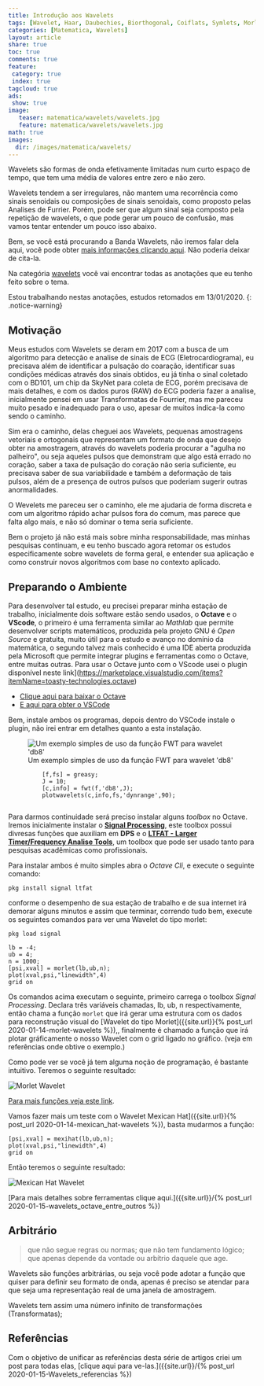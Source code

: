 ```yaml
---
title: Introdução aos Wavelets
tags: [Wavelet, Haar, Daubechies, Biorthogonal, Coiflats, Symlets, Morlet, Mexican Hat, Meyer, octave, DSP, Signal, Signal Processing]
categories: [Matematica, Wavelets]
layout: article
share: true
toc: true
comments: true
feature:
 category: true
 index: true
tagcloud: true
ads: 
 show: true
image:
   teaser: matematica/wavelets/wavelets.jpg
   feature: matematica/wavelets/wavelets.jpg
math: true
images:
  dir: /images/matematica/wavelets/
---
```


Wavelets são formas de onda efetivamente limitadas num curto espaço de tempo, que tem uma média de valores entre zero e não zero.

<!--more-->

Wavelets tendem a ser irregulares, não mantem uma recorrência como sinais senoidais ou composições de sinais senoidais, como proposto pelas Analises de Furrier. Porém, pode ser que algum sinal seja composto pela repetição de wavelets, o que pode gerar um pouco de confusão, mas vamos tentar entender um pouco isso abaixo.

Bem, se você está procurando a Banda Wavelets, não iremos falar dela aqui, você pode obter [mais informações clicando aqui](http:/bit.ly/wavelets). Não poderia deixar de cita-la.

Na categória [wavelets]({{site.url}}/wavelets/) você vai encontrar todas as anotações que eu tenho feito sobre o tema.

Estou trabalhando nestas anotações, estudos retomados em 13/01/2020.
{: .notice-warning}

## Motivação

Meus estudos com Wavelets se deram em 2017 com a busca de um algoritmo para detecção e analise de sinais de ECG (Eletrocardiograma), eu precisava além de identificar a pulsação do coaração, identificar suas condições médicas através dos sinais obtidos, eu já tinha o sinal coletado com o BD101, um chip da SkyNet para coleta de ECG, porém precisava de mais detalhes, e com os dados puros (RAW) do ECG poderia fazer a analise, inicialmente pensei em usar Transformatas de Fourrier, mas me pareceu muito pesado e inadequado para o uso, apesar de muitos indica-la como sendo o caminho.

Sim era o caminho, delas cheguei aos Wavelets, pequenas amostragens vetoriais e ortogonais que representam um formato de onda que desejo obter na amostragem, através do wavelets poderia procurar a "agulha no palheiro", ou seja aqueles pulsos que demonstram que algo está errado no coração, saber a taxa de pulsação do coração não seria suficiente, eu precisava saber de sua variabilidade e também a deformação de tais pulsos, além de a presença de outros pulsos que poderiam sugerir outras anormalidades.

O Wevelets me pareceu ser o caminho, ele me ajudaria de forma discreta e com um algoritmo rápido achar pulsos fora do comum, mas parece que falta algo mais, e não só dominar o tema seria suficiente.

Bem o projeto já não está mais sobre minha responsabilidade, mas minhas pesquisas continuam, e eu tenho buscado agora retomar os estudos especificamente sobre wavelets de forma geral, e entender sua aplicação e como construir novos algoritmos com base no contexto aplicado. 

## Preparando o Ambiente

Para desenvolver tal estudo, eu precisei preparar minha estação de trabalho, inicialmente dois software estão sendo usados, o **Octave** e o **VScode**, o primeiro é uma ferramenta similar ao *Mathlab* que permite desenvolver scripts matemáticos, produzida pela projeto GNU é _Open Source_ e gratuita, muito útil para o estudo e avanço no domínio da matemática, o segundo talvez mais conhecido é uma IDE aberta produzida pela Microsoft que permite integrar plugins e ferramentas como o Octave, entre muitas outras. Para usar o Octave junto com o VScode usei o plugin disponível neste link](https://marketplace.visualstudio.com/items?itemName=toasty-technologies.octave)

* [Clique aqui para baixar o Octave](https://www.gnu.org/software/octave/download.html)
* [E aqui para obter o VSCode](https://code.visualstudio.com/download)

Bem, instale ambos os programas, depois dentro do VSCode instale o plugin, não irei entrar em detalhes quanto a esta instalação.


<figure class="image">
  <img src="{{site.url}}/{{page.images.dir}}/ltflat-wavelet-plotwavelet-db8.png" alt="Um exemplo simples de uso da função FWT para wavelet 'db8'" >
  <figcaption> Um exemplo simples de uso da função FWT para wavelet 'db8'</br>
    <code>
    [f,fs] = greasy;
    J = 10;
    [c,info] = fwt(f,'db8',J);
    plotwavelets(c,info,fs,'dynrange',90);
    </code>
  </figcaption>
</figure>

Para darmos continuidade será preciso instalar alguns _toolbox_ no Octave. Iremos inicialmente instalar o [**Signal Processing**](https://octave.sourceforge.io/signal/index.html), este toolbox possui divresas funções que auxiliam em **DPS** e o [**LTFAT - Larger Timer/Frequency Analise Tools**](https://octave.sourceforge.io/ltfat/index.html), um toolbox que pode ser usado tanto para pesquisas acadêmicas como profissionais.

Para instalar ambos é muito simples abra o *Octave Cli*, e execute o seguinte comando:

```
pkg install signal ltfat
```

conforme o desempenho de sua estação de trabalho e de sua internet irá demorar alguns minutos e assim que terminar, correndo tudo bem, execute os seguintes comandos para ver uma Wavelet do tipo morlet:

```
pkg load signal

lb = -4;
ub = 4;
n = 1000;
[psi,xval] = morlet(lb,ub,n);
plot(xval,psi,"linewidth",4)
grid on
```

Os comandos acima executam o seguinte, primeiro carrega o toolbox *Signal Processing*. Declara três variáveis chamadas, lb, ub, n respectivamente, então chama a função `morlet` que irá gerar uma estrutura com os dados para reconstrução visual do [Wavelet do tipo Morlet]({{site.url}}{% post_url 2020-01-14-morlet-wavelets %}),, finalmente é chamado a função que irá plotar gráficamente o nosso Wavelet com o grid ligado no gráfico. (veja em referências onde obtive o exemplo.)

Como pode ver se você já tem alguma noção de programação, é bastante intuitivo. Teremos o seguinte resultado:

![Morlet Wavelet]({{site.url}}/images/matematica/wavelets/morlet-wavelets.png)

[Para mais funções veja este link](https://octave.sourceforge.io/signal/overview.html).

Vamos fazer mais um teste com o Wavelet Mexican Hat]({{site.url}}{% post_url 2020-01-14-mexican_hat-wavelets %}), basta mudarmos a função:

```
[psi,xval] = mexihat(lb,ub,n);
plot(xval,psi,"linewidth",4)
grid on
```

Então teremos o seguinte resultado:

![Mexican Hat Wavelet]({{site.url}}/images/matematica/wavelets/mexican-hat-wavelets.png)

[Para mais detalhes sobre ferramentas clique aqui.]({{site.url}}/{% post_url 2020-01-15-wavelets_octave_entre_outros %})

## Arbitrário

> que não segue regras ou normas; que não tem fundamento lógico; que apenas depende da vontade ou arbítrio daquele que age.

Wavelets são funções arbitrárias, ou seja você pode adotar a função que quiser para definir seu formato de onda, apenas é preciso se atendar para que seja uma representação real de uma janela de amostragem.

Wavelets tem assim uma número infinito de transformações (Transformatas);

## Referências

Com o objetivo de unificar as referências desta série de artigos criei um post para todas elas, [clique aqui para ve-las.]({{site.url}}/{% post_url 2020-01-15-Wavelets_referencias %})
